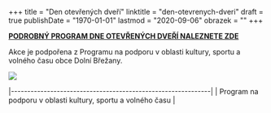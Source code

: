 +++
title = "Den otevřených dveří"
linktitle = "den-otevrenych-dveri"
draft = true
publishDate = "1970-01-01"
lastmod = "2020-09-06"
obrazek = ""
+++

**[PODROBNÝ PROGRAM DNE OTEVŘENÝCH DVEŘÍ NALEZNETE ZDE](assets/1-dokumenty/program_DOD-1.pdf)**

Akce je podpořena z Programu na podporu v oblasti kultury, sportu a volného času obce Dolní Břežany.

![](assets/2-obrazky/ilustrace/2020_09_03_Den%20otevřených%20dveří.jpg)

|-------------------------------------------------------------|
| Program na podporu v oblasti kultury, sportu a volného času |

